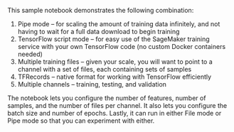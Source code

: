 This sample notebook demonstrates the following combination:

1.	Pipe mode – for scaling the amount of training data infinitely, and not having to wait for a full data download to begin training
2.	TensorFlow script mode – for easy use of the SageMaker training service with your own TensorFlow code (no custom Docker containers needed)
3.	Multiple training files – given your scale, you will want to point to a channel with a set of files, each containing sets of samples
4.	TFRecords – native format for working with TensorFlow efficiently
5.	Multiple channels – training, testing, and validation

The notebook lets you configure the number of features, number of samples, and the number of files per channel. It also lets you configure the batch size and number of epochs. Lastly, it can run in either File mode or Pipe mode so that you can experiment with either.
